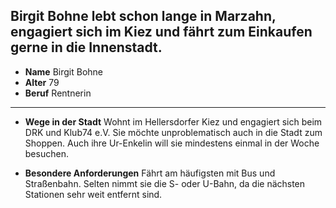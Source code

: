 ## Birgit Bohne lebt schon lange in Marzahn, engagiert sich im Kiez und fährt zum Einkaufen gerne in die Innenstadt. 

* **Name** Birgit Bohne
* **Alter** 79
* **Beruf** Rentnerin

---

* **Wege in der Stadt** Wohnt <span class="marker-label" id="marker-label-whitespot-persona-birgit">im Hellersdorfer Kiez</span> und engagiert sich beim DRK und Klub74 e.V. Sie möchte unproblematisch auch in die Stadt zum Shoppen. Auch ihre Ur-Enkelin will sie mindestens einmal in der Woche besuchen.

* **Besondere Anforderungen** Fährt am häufigsten mit Bus und Straßenbahn. Selten nimmt sie die S- oder U-Bahn, da die nächsten Stationen sehr weit entfernt sind.

